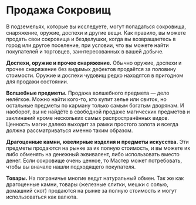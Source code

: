 # Продажа Сокровищ

В подземельях, которые вы исследуете, могут попадаться сокровища, снаряжение, оружие, доспехи и другие вещи. Как правило, вы можете продать свои сокровища и безделушки, когда вы возвращаетесь в город или другое поселение, при условии, что вы можете найти покупателей и торговцев, заинтересованных в вашей добыче.

**Доспехи, оружие и прочее снаряжение.** Обычно оружие, доспехи и прочее снаряжение без видимых дефектов продаётся за половину стоимости. Оружие и доспехи чудовищ редко находятся в пригодном для продажи состоянии.

**Волшебные предметы.** Продажа волшебного предмета — дело нелёгкое. Можно найти кого-то, кто купит зелье или свиток, но остальные предметы по карману только самым богатым дворянам. И наоборот, вы не найдёте в свободной продаже магических предметов и заклинаний кроме нескольких самых распространённых видов. Ценность магии далеко выходит за рамки простого золота и всегда должна рассматриваться именно таким образом.

**Драгоценные камни, ювелирные изделия и предметы искусства.** Эти предметы продаются на рынке за их полную стоимость, и вы можете их либо обменять на денежный эквивалент, либо использовать вместо денег. Если сокровище очень ценное, то Мастер может потребовать, чтобы вы вначале нашли подходящего покупателя.

**Товары.** На пограничье многие ведут натуральный обмен. Так же как драгоценные камни, товары (железные слитки, мешки с солью, домашний скот) продаются на рынке за полную стоимость и могут использоваться как валюта.